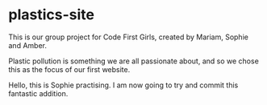 # plastics-site

This is our group project for Code First Girls, created by Mariam, Sophie and Amber.

Plastic pollution is something we are all passionate about, and so we chose this as the focus of our first website.

Hello, this is Sophie practising. I am now going to try and commit this fantastic addition.
